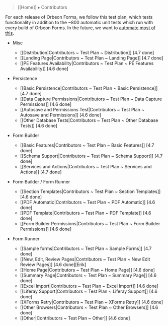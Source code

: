 > [[Home]] ▸ Contributors

For each release of Orbeon Forms, we follow this test plan, which tests functionality in addition to the ~800 automatic unit tests which run with every build of Orbeon Forms. In the future, we want to [automate most of this][1].

- Misc
    - [[Distribution|Contributors ~ Test Plan ~ Distribution]] [4.7 done]
    - [[Landing Page|Contributors ~ Test Plan ~ Landing Page]] [4.7 done]
    - [[PE Features Availability|Contributors ~ Test Plan ~ PE Features Availability]] [4.6 done]
- Persistence
    - [[Basic Persistence|Contributors ~ Test Plan ~ Basic Persistence]] [4.7 done]
    - [[Data Capture Permissions|Contributors ~ Test Plan ~ Data Capture Permissions]] [4.6 done]
    - [[Autosave and Permissions Test|Contributors ~ Test Plan ~ Autosave and Permissions]] [4.6 done]
    - [[Other Database Tests|Contributors ~ Test Plan ~ Other Database Tests]] [4.6 done]
- Form Builder
    - [[Basic Features|Contributors ~ Test Plan ~ Basic Features]] [4.7 done]
    - [[Schema Support|Contributors ~ Test Plan ~ Schema Support]] [4.7 done]
    - [[Services and Actions|Contributors ~ Test Plan ~ Services and Actions]] [4.7 done]
- Form Builder / Form Runner
    - [[Section Templates|Contributors ~ Test Plan ~ Section Templates]] [4.6 done]
    - [[PDF Automatic|Contributors ~ Test Plan ~ PDF Automatic]] [4.6 done]
    - [[PDF Template|Contributors ~ Test Plan ~ PDF Template]] [4.6 done]
    - [[Form Builder Permissions|Contributors ~ Test Plan ~ Form Builder Permissions]] [4.6 done]
- Form Runner
    - [[Sample forms|Contributors ~ Test Plan ~ Sample Forms]] [4.7 done]
    - [[New, Edit, Review Pages|Contributors ~ Test Plan ~ New Edit Review Pages]] [4.6 done][Erik]
    - [[Home Page|Contributors ~ Test Plan ~ Home Page]] [4.6 done]
    - [[Summary Page|Contributors ~ Test Plan ~ Summary Page]] [4.6 done]
    - [[Excel Import|Contributors ~ Test Plan ~ Excel Import]] [4.6 done]
    - [[Liferay Support|Contributors ~ Test Plan ~ Liferay Support]] [4.6 done]
    - [[XForms Retry|Contributors ~ Test Plan ~ XForms Retry]] [4.6 done]
    - [[Other Browsers|Contributors ~ Test Plan ~ Other Browsers]] [4.6 done]
    - [[Other|Contributors ~ Test Plan ~ Other]] [4.6 done]


  [1]: https://github.com/orbeon/orbeon-forms/issues/227
